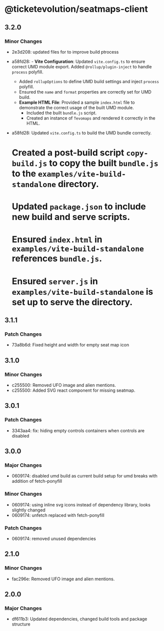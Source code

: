 # @ticketevolution/seatmaps-client

## 3.2.0

### Minor Changes

- 2e3d208: updated files for to improve build ptrocess
- a58fd28: - **Vite Configuration**: Updated `vite.config.ts` to ensure correct UMD module export. Added `@rollup/plugin-inject` to handle `process` polyfill.

  - Added `rollupOptions` to define UMD build settings and inject `process` polyfill.
  - Ensured the `name` and `format` properties are correctly set for UMD build.
  - **Example HTML File**: Provided a sample `index.html` file to demonstrate the correct usage of the built UMD module.
    - Included the built `bundle.js` script.
    - Created an instance of `Tevomaps` and rendered it correctly in the HTML.

- a58fd28: Updated `vite.config.ts` to build the UMD bundle correctly.

  # Created a post-build script `copy-build.js` to copy the built `bundle.js` to the `examples/vite-build-standalone` directory.

  # Updated `package.json` to include new build and serve scripts.

  # Ensured `index.html` in `examples/vite-build-standalone` references `bundle.js`.

  # Ensured `server.js` in `examples/vite-build-standalone` is set up to serve the directory.

## 3.1.1

### Patch Changes

- 73a8b6d: Fixed height and width for empty seat map icon

## 3.1.0

### Minor Changes

- c255500: Removed UFO image and alien mentions.
- c255500: Added SVG react component for missing seatmap.

## 3.0.1

### Patch Changes

- 3343aa4: fix: hiding empty controls containers when controls are disabled

## 3.0.0

### Major Changes

- 0609174: disabled umd build as current build setup for umd breaks with addition of fetch-ponyfill

### Minor Changes

- 0609174: using inline svg icons instead of dependency library, looks slightly changed
- 0609174: unfetch replaced with fetch-ponyfill

### Patch Changes

- 0609174: removed unused dependencies

## 2.1.0

### Minor Changes

- fac296e: Removed UFO image and alien mentions.

## 2.0.0

### Major Changes

- df611b3: Updated dependencies, changed build tools and package structure
